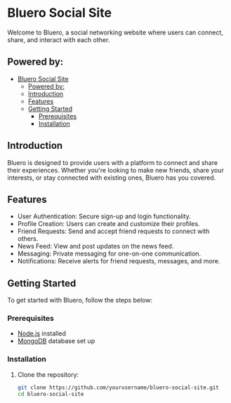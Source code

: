 # Bluero Social Site

Welcome to Bluero, a social networking website where users can connect, share, and interact with each other.

## Powered by:
- [Bluero Social Site](#bluero-social-site)
  - [Powered by:](#powered-by)
  - [Introduction](#introduction)
  - [Features](#features)
  - [Getting Started](#getting-started)
    - [Prerequisites](#prerequisites)
    - [Installation](#installation)

## Introduction
Bluero is designed to provide users with a platform to connect and share their experiences. Whether you're looking to make new friends, share your interests, or stay connected with existing ones, Bluero has you covered.

## Features
- User Authentication: Secure sign-up and login functionality.
- Profile Creation: Users can create and customize their profiles.
- Friend Requests: Send and accept friend requests to connect with others.
- News Feed: View and post updates on the news feed.
- Messaging: Private messaging for one-on-one communication.
- Notifications: Receive alerts for friend requests, messages, and more.

## Getting Started
To get started with Bluero, follow the steps below:

### Prerequisites
- [Node.js](https://nodejs.org/) installed
- [MongoDB](https://www.mongodb.com/) database set up

### Installation
1. Clone the repository:
   ```bash
   git clone https://github.com/yourusername/bluero-social-site.git
   cd bluero-social-site
